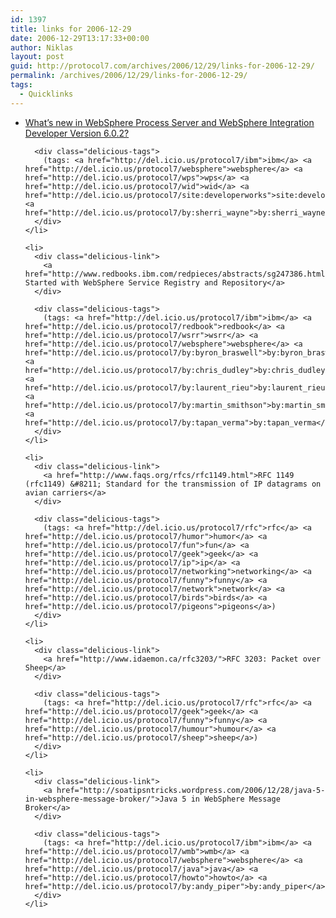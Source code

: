 ```yaml
---
id: 1397
title: links for 2006-12-29
date: 2006-12-29T13:17:33+00:00
author: Niklas
layout: post
guid: http://protocol7.com/archives/2006/12/29/links-for-2006-12-29/
permalink: /archives/2006/12/29/links-for-2006-12-29/
tags:
  - Quicklinks
---
```

<div class='microid-3f77c19f7aec31fbddc3175c0c5cf45c67d78037'>
  <ul class="delicious">
    <li>
      <div class="delicious-link">
        <a href="http://www-128.ibm.com/developerworks/websphere/library/techarticles/0612_wayne/0612_wayne.html">What&#8217;s new in WebSphere Process Server and WebSphere Integration Developer Version 6.0.2?</a>
      </div>
      
      <div class="delicious-tags">
        (tags: <a href="http://del.icio.us/protocol7/ibm">ibm</a> <a href="http://del.icio.us/protocol7/websphere">websphere</a> <a href="http://del.icio.us/protocol7/wps">wps</a> <a href="http://del.icio.us/protocol7/wid">wid</a> <a href="http://del.icio.us/protocol7/site:developerworks">site:developerworks</a> <a href="http://del.icio.us/protocol7/by:sherri_wayne">by:sherri_wayne</a>)
      </div>
    </li>
    
    <li>
      <div class="delicious-link">
        <a href="http://www.redbooks.ibm.com/redpieces/abstracts/sg247386.html">Getting Started with WebSphere Service Registry and Repository</a>
      </div>
      
      <div class="delicious-tags">
        (tags: <a href="http://del.icio.us/protocol7/ibm">ibm</a> <a href="http://del.icio.us/protocol7/redbook">redbook</a> <a href="http://del.icio.us/protocol7/wsrr">wsrr</a> <a href="http://del.icio.us/protocol7/websphere">websphere</a> <a href="http://del.icio.us/protocol7/by:byron_braswell">by:byron_braswell</a> <a href="http://del.icio.us/protocol7/by:chris_dudley">by:chris_dudley</a> <a href="http://del.icio.us/protocol7/by:laurent_rieu">by:laurent_rieu</a> <a href="http://del.icio.us/protocol7/by:martin_smithson">by:martin_smithson</a> <a href="http://del.icio.us/protocol7/by:tapan_verma">by:tapan_verma</a>)
      </div>
    </li>
    
    <li>
      <div class="delicious-link">
        <a href="http://www.faqs.org/rfcs/rfc1149.html">RFC 1149 (rfc1149) &#8211; Standard for the transmission of IP datagrams on avian carriers</a>
      </div>
      
      <div class="delicious-tags">
        (tags: <a href="http://del.icio.us/protocol7/rfc">rfc</a> <a href="http://del.icio.us/protocol7/humor">humor</a> <a href="http://del.icio.us/protocol7/fun">fun</a> <a href="http://del.icio.us/protocol7/geek">geek</a> <a href="http://del.icio.us/protocol7/ip">ip</a> <a href="http://del.icio.us/protocol7/networking">networking</a> <a href="http://del.icio.us/protocol7/funny">funny</a> <a href="http://del.icio.us/protocol7/network">network</a> <a href="http://del.icio.us/protocol7/birds">birds</a> <a href="http://del.icio.us/protocol7/pigeons">pigeons</a>)
      </div>
    </li>
    
    <li>
      <div class="delicious-link">
        <a href="http://www.idaemon.ca/rfc3203/">RFC 3203: Packet over Sheep</a>
      </div>
      
      <div class="delicious-tags">
        (tags: <a href="http://del.icio.us/protocol7/rfc">rfc</a> <a href="http://del.icio.us/protocol7/geek">geek</a> <a href="http://del.icio.us/protocol7/funny">funny</a> <a href="http://del.icio.us/protocol7/humour">humour</a> <a href="http://del.icio.us/protocol7/sheep">sheep</a>)
      </div>
    </li>
    
    <li>
      <div class="delicious-link">
        <a href="http://soatipsntricks.wordpress.com/2006/12/28/java-5-in-websphere-message-broker/">Java 5 in WebSphere Message Broker</a>
      </div>
      
      <div class="delicious-tags">
        (tags: <a href="http://del.icio.us/protocol7/ibm">ibm</a> <a href="http://del.icio.us/protocol7/wmb">wmb</a> <a href="http://del.icio.us/protocol7/websphere">websphere</a> <a href="http://del.icio.us/protocol7/java">java</a> <a href="http://del.icio.us/protocol7/howto">howto</a> <a href="http://del.icio.us/protocol7/by:andy_piper">by:andy_piper</a>)
      </div>
    </li>
  </ul>
</div>
